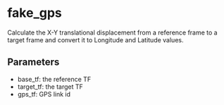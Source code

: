 # fake_gps
Calculate the X-Y translational displacement from a reference frame to a target frame and convert it to Longitude and Latitude values. 


## Parameters
- base_tf: the reference TF 
- target_tf: the target TF
- gps_tf: GPS link id



